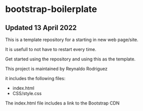 # bootstrap-boilerplate

## Updated 13 April 2022

This is a template repository for a starting in new web page/site.

It is usefull to not have to restart every time.

Get started using the repository and using this as the template.

This project is maintained by Reynaldo Rodriguez

it includes the following files:

- index.html
- CSS/style.css

The index.html file includes a link to the Bootstrap CDN
